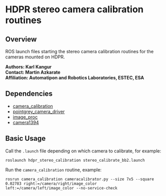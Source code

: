 # HDPR stereo camera calibration routines

## Overview

ROS launch files starting the stereo camera calibration routines for the cameras mounted on HDPR.

**Authors: Karl Kangur  
Contact: Martin Azkarate  
Affiliation: Automatipon and Robotics Laboratories, ESTEC, ESA**

## Dependencies

* [camera_calibration](http://wiki.ros.org/camera_calibration)
* [pointgrey_camera_driver](http://wiki.ros.org/pointgrey_camera_driver)
* [image_proc](http://wiki.ros.org/image_proc)
* [camera1394](http://wiki.ros.org/camera1394)

## Basic Usage

Call the `.launch` file depending on which camera to calibrate, for example:

    roslaunch hdpr_stereo_calibration stereo_calibrate_bb2.launch

Run the `camera_calibration` routine, example:

    rosrun camera_calibration cameracalibrator.py --size 7x5 --square 0.02783 right:=/camera/right/image_color left:=/camera/left/image_color --no-service-check

